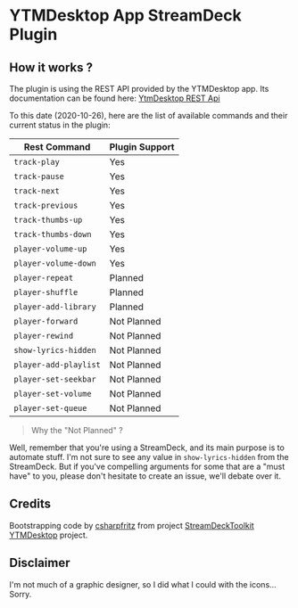 # YTMDesktop App StreamDeck Plugin

## How it works ?

The plugin is using the REST API provided by the YTMDesktop app. Its documentation can be found here:
[YtmDesktop REST Api](https://github.com/ytmdesktop/ytmdesktop/wiki/Remote-Control-API)

To this date (2020-10-26), here are the list of available commands and their current status in the plugin:

|Rest Command|Plugin Support|
|---|---|
|`track-play`|Yes|
|`track-pause`|Yes|
|`track-next`|Yes|
|`track-previous`|Yes|
|`track-thumbs-up`|Yes|
|`track-thumbs-down`|Yes|
|`player-volume-up`|Yes|
|`player-volume-down`|Yes|
|`player-repeat`|Planned|
|`player-shuffle`|Planned|
|`player-add-library`|Planned|
|`player-forward`|Not Planned|
|`player-rewind`|Not Planned|
|`show-lyrics-hidden`|Not Planned|
|`player-add-playlist`|Not Planned|
|`player-set-seekbar`|Not Planned|
|`player-set-volume`|Not Planned|
|`player-set-queue`|Not Planned|

>Why the "Not Planned" ?

Well, remember that you're using a StreamDeck, and its main purpose is to automate stuff. I'm not sure
to see any value in `show-lyrics-hidden` from the StreamDeck. But if you've compelling arguments for some
that are a "must have" to you, please don't hesitate to create an issue, we'll debate over it. 

## Credits
Bootstrapping code by [csharpfritz](https://github.com/csharpfritz) from project [StreamDeckToolkit](https://github.com/FritzAndFriends/StreamDeckToolkit)  
[YTMDesktop](https://github.com/ytmdesktop/ytmdesktop) project.

## Disclaimer

I'm not much of a graphic designer, so I did what I could with the icons... Sorry.